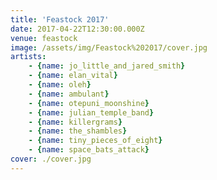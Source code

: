 ```yaml
---
title: 'Feastock 2017'
date: 2017-04-22T12:30:00.000Z
venue: feastock
image: /assets/img/Feastock%202017/cover.jpg
artists:
    - {name: jo_little_and_jared_smith}
    - {name: elan_vital}
    - {name: oleh}
    - {name: ambulant}
    - {name: otepuni_moonshine}
    - {name: julian_temple_band}
    - {name: killergrams}
    - {name: the_shambles}
    - {name: tiny_pieces_of_eight}
    - {name: space_bats_attack}
cover: ./cover.jpg
---
```

